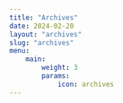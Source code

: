 ```yaml
---
title: "Archives"
date: 2024-02-20
layout: "archives"
slug: "archives"
menu:
    main:
        weight: 3
        params: 
            icon: archives
---
```

